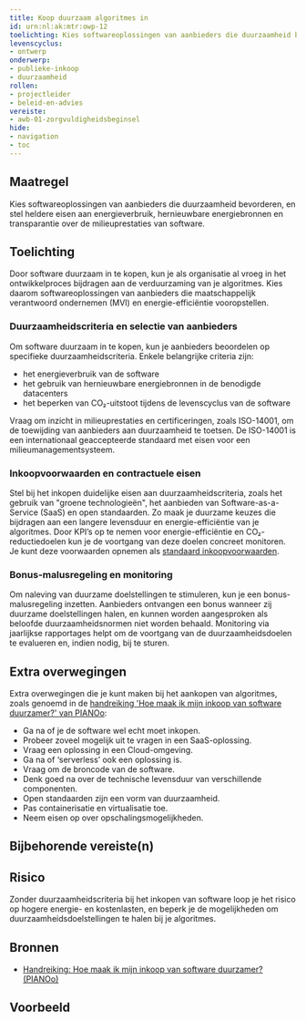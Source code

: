 ```yaml
---
title: Koop duurzaam algoritmes in
id: urn:nl:ak:mtr:owp-12
toelichting: Kies softwareoplossingen van aanbieders die duurzaamheid bevorderen, en stel heldere eisen aan energieverbruik, hernieuwbare energiebronnen en transparantie over de milieuprestaties van software.
levenscyclus: 
- ontwerp
onderwerp: 
- publieke-inkoop
- duurzaamheid
rollen:
- projectleider
- beleid-en-advies
vereiste:
- awb-01-zorgvuldigheidsbeginsel
hide:
- navigation
- toc
---
```


<!-- Let op! onderstaande regel met 'tags' niet weghalen! Deze maakt automatisch de knopjes op basis van de metadata  -->
<!-- tags -->

## Maatregel
<!-- Vul hier een omschrijving in van wat deze maatregel inhoudt. -->
Kies softwareoplossingen van aanbieders die duurzaamheid bevorderen, en stel heldere eisen aan energieverbruik, hernieuwbare energiebronnen en transparantie over de milieuprestaties van software.

## Toelichting
<!-- Geef hier een toelichting van deze maatregel -->
Door software duurzaam in te kopen, kun je als organisatie al vroeg in het ontwikkelproces bijdragen aan de verduurzaming van je algoritmes. Kies daarom softwareoplossingen van aanbieders die maatschappelijk verantwoord ondernemen (MVI) en energie-efficiëntie vooropstellen.

### Duurzaamheidscriteria en selectie van aanbieders
Om software duurzaam in te kopen, kun je aanbieders beoordelen op specifieke duurzaamheidscriteria. Enkele belangrijke criteria zijn:

- het energieverbruik van de software
- het gebruik van hernieuwbare energiebronnen in de benodigde datacenters
- het beperken van CO₂-uitstoot tijdens de levenscyclus van de software

Vraag om inzicht in milieuprestaties en certificeringen, zoals ISO-14001, om de toewijding van aanbieders aan duurzaamheid te toetsen.
De ISO-14001 is een internationaal geaccepteerde standaard met eisen voor een milieumanagementsysteem.

### Inkoopvoorwaarden en contractuele eisen
Stel bij het inkopen duidelijke eisen aan duurzaamheidscriteria, zoals het gebruik van "groene technologieën", het aanbieden van Software-as-a-Service (SaaS) en open standaarden. Zo maak je duurzame keuzes die bijdragen aan een langere levensduur en energie-efficiëntie van je algoritmes. Door KPI’s op te nemen voor energie-efficiëntie en CO₂-reductiedoelen kun je de voortgang van deze doelen concreet monitoren. Je kunt deze voorwaarden opnemen als [standaard inkoopvoorwaarden](../hulpmiddelen/inkoopvoorwaarden.md).

### Bonus-malusregeling en monitoring
Om naleving van duurzame doelstellingen te stimuleren, kun je een bonus-malusregeling inzetten. Aanbieders ontvangen een bonus wanneer zij duurzame doelstellingen halen, en kunnen worden aangesproken als beloofde duurzaamheidsnormen niet worden behaald. Monitoring via jaarlijkse rapportages helpt om de voortgang van de duurzaamheidsdoelen te evalueren en, indien nodig, bij te sturen.

## Extra overwegingen
Extra overwegingen die je kunt maken bij het aankopen van algoritmes, zoals genoemd in de [handreiking 'Hoe maak ik mijn inkoop van software duurzamer?' van PIANOo](https://www.pianoo.nl/nl/document/19545/handreiking-hoe-maak-ik-mijn-inkoop-van-software-duurzamer):

- Ga na of je de software wel echt moet inkopen.
- Probeer zoveel mogelijk uit te vragen in een SaaS-oplossing.
- Vraag een oplossing in een Cloud-omgeving.
- Ga na of ‘serverless’ ook een oplossing is.
- Vraag om de broncode van de software.
- Denk goed na over de technische levensduur van verschillende componenten.
- Open standaarden zijn een vorm van duurzaamheid.
- Pas containerisatie en virtualisatie toe.
- Neem eisen op over opschalingsmogelijkheden.

## Bijbehorende vereiste(n)
<!-- Hier volgt een lijst met vereisten op basis van de in de metadata ingevulde vereiste -->

<!-- Let op! onderstaande regel met 'list_vereisten_on_maatregelen_page' niet weghalen! Deze maakt automatisch een lijst van bijbehorende verseisten op basis van de metadata  -->
<!-- list_vereisten_on_maatregelen_page -->

## Risico
Zonder duurzaamheidscriteria bij het inkopen van software loop je het risico op hogere energie- en kostenlasten, en beperk je de mogelijkheden om duurzaamheidsdoelstellingen te halen bij je algoritmes.

## Bronnen 
<!-- Vul hier de relevante bronnen in voor deze maatregel -->
- [Handreiking: Hoe maak ik mijn inkoop van software duurzamer? (PIANOo)](https://www.pianoo.nl/nl/document/19545/handreiking-hoe-maak-ik-mijn-inkoop-van-software-duurzamer)

## Voorbeeld
<!-- Voeg hier een voorbeeld toe, door er bijvoorbeeld naar te verwijzen -->
